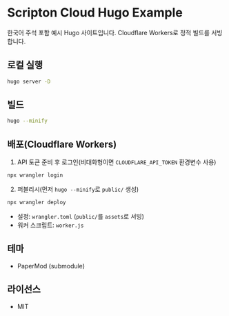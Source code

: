 # Scripton Cloud Hugo Example

한국어 주석 포함 예시 Hugo 사이트입니다. Cloudflare Workers로 정적 빌드를 서빙합니다.

## 로컬 실행
```bash
hugo server -D
```

## 빌드
```bash
hugo --minify
```

## 배포(Cloudflare Workers)
1) API 토큰 준비 후 로그인(비대화형이면 `CLOUDFLARE_API_TOKEN` 환경변수 사용)
```bash
npx wrangler login
```
2) 퍼블리시(먼저 `hugo --minify`로 `public/` 생성)
```bash
npx wrangler deploy
```

- 설정: `wrangler.toml` (`public/`를 `assets`로 서빙)
- 워커 스크립트: `worker.js`

## 테마
- PaperMod (submodule)

## 라이선스
- MIT

